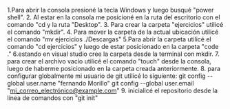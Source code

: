 1.Para abrir la consola presioné la tecla Windows y luego busqué "power shell".
2. Al estar en la consola me posicioné en la ruta del escritorio con el comando "cd y la ruta "Desktop".
3. Para crear la carpeta "ejercicios" utilicé el comando "mkdir".
4. Para mover la carpeta de la actual ubicación utilicé el comando "mv ejercicios ./Descargas"
5.Para abrir la carpeta utilicé el comando "cd ejercicios" y luego de estar posicionado en la carpeta "code ."
6.estando en visual studio cree la carpeta desde la terminal con mkdir.
7. para crear el archivo vacío utilicé el comando "touch" desde la consola, luego de haberme posicionado en la carpeta creada anteriormente.
8. para configurar globalmente mi usuario de git utilicé lo siguiente:
git config --global user.name "fernando Morillo"
git config --global user.email "mi_correo_electrónico@example.com"
9. inicialicé el repositorio desde la línea de comandos con "git init"